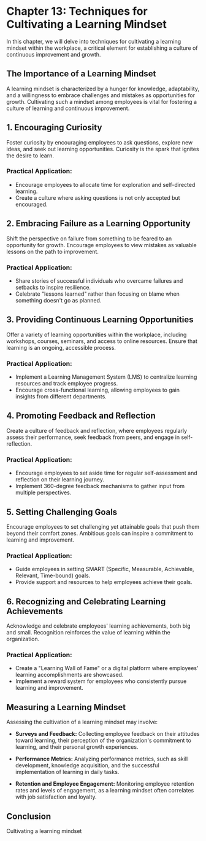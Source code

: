 Chapter 13: Techniques for Cultivating a Learning Mindset
=========================================================

In this chapter, we will delve into techniques for cultivating a learning mindset within the workplace, a critical element for establishing a culture of continuous improvement and growth.

The Importance of a Learning Mindset
------------------------------------

A learning mindset is characterized by a hunger for knowledge, adaptability, and a willingness to embrace challenges and mistakes as opportunities for growth. Cultivating such a mindset among employees is vital for fostering a culture of learning and continuous improvement.

**1. Encouraging Curiosity**
----------------------------

Foster curiosity by encouraging employees to ask questions, explore new ideas, and seek out learning opportunities. Curiosity is the spark that ignites the desire to learn.

### **Practical Application:**

* Encourage employees to allocate time for exploration and self-directed learning.
* Create a culture where asking questions is not only accepted but encouraged.

**2. Embracing Failure as a Learning Opportunity**
--------------------------------------------------

Shift the perspective on failure from something to be feared to an opportunity for growth. Encourage employees to view mistakes as valuable lessons on the path to improvement.

### **Practical Application:**

* Share stories of successful individuals who overcame failures and setbacks to inspire resilience.
* Celebrate "lessons learned" rather than focusing on blame when something doesn't go as planned.

**3. Providing Continuous Learning Opportunities**
--------------------------------------------------

Offer a variety of learning opportunities within the workplace, including workshops, courses, seminars, and access to online resources. Ensure that learning is an ongoing, accessible process.

### **Practical Application:**

* Implement a Learning Management System (LMS) to centralize learning resources and track employee progress.
* Encourage cross-functional learning, allowing employees to gain insights from different departments.

**4. Promoting Feedback and Reflection**
----------------------------------------

Create a culture of feedback and reflection, where employees regularly assess their performance, seek feedback from peers, and engage in self-reflection.

### **Practical Application:**

* Encourage employees to set aside time for regular self-assessment and reflection on their learning journey.
* Implement 360-degree feedback mechanisms to gather input from multiple perspectives.

**5. Setting Challenging Goals**
--------------------------------

Encourage employees to set challenging yet attainable goals that push them beyond their comfort zones. Ambitious goals can inspire a commitment to learning and improvement.

### **Practical Application:**

* Guide employees in setting SMART (Specific, Measurable, Achievable, Relevant, Time-bound) goals.
* Provide support and resources to help employees achieve their goals.

**6. Recognizing and Celebrating Learning Achievements**
--------------------------------------------------------

Acknowledge and celebrate employees' learning achievements, both big and small. Recognition reinforces the value of learning within the organization.

### **Practical Application:**

* Create a "Learning Wall of Fame" or a digital platform where employees' learning accomplishments are showcased.
* Implement a reward system for employees who consistently pursue learning and improvement.

Measuring a Learning Mindset
----------------------------

Assessing the cultivation of a learning mindset may involve:

* **Surveys and Feedback:** Collecting employee feedback on their attitudes toward learning, their perception of the organization's commitment to learning, and their personal growth experiences.

* **Performance Metrics:** Analyzing performance metrics, such as skill development, knowledge acquisition, and the successful implementation of learning in daily tasks.

* **Retention and Employee Engagement:** Monitoring employee retention rates and levels of engagement, as a learning mindset often correlates with job satisfaction and loyalty.

Conclusion
----------

Cultivating a learning mindset
